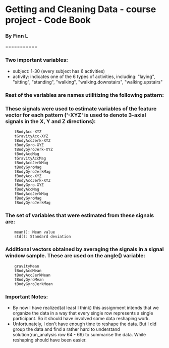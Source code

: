 Getting and Cleaning Data - course project - Code Book
===========
### By Finn L
===========

### Two important variables:
* subject: 1-30 (every subject has 6 activities)
* activity: indicates one of the 6 types of activities, including:
  "laying", "sitting", "standing", "walking", "walking.downstairs",   "walking.upstairs"

### Rest of the variables are names utilitizing the following pattern:
### These signals were used to estimate variables of the feature vector for each pattern ('-XYZ' is used to denote 3-axial signals in the X, Y and Z directions):

        tBodyAcc-XYZ
        tGravityAcc-XYZ
        tBodyAccJerk-XYZ
        tBodyGyro-XYZ
        tBodyGyroJerk-XYZ
        tBodyAccMag
        tGravityAccMag
        tBodyAccJerkMag
        tBodyGyroMag
        tBodyGyroJerkMag
        fBodyAcc-XYZ
        fBodyAccJerk-XYZ
        fBodyGyro-XYZ
        fBodyAccMag
        fBodyAccJerkMag
        fBodyGyroMag
        fBodyGyroJerkMag

### The set of variables that were estimated from these signals are: 

        mean(): Mean value
        std(): Standard deviation
        
### Additional vectors obtained by averaging the signals in a signal window sample. These are used on the angle() variable:
        gravityMean
        tBodyAccMean
        tBodyAccJerkMean
        tBodyGyroMean
        tBodyGyroJerkMean
        
### Important Notes:
* By now I have realized(at least I think) this assignment intends that we organize the data in a way that every single row represents a single participant. So it should have involved some data reshaping work.
* Unfortunately, I don't have enough time to reshape the data. But I did group the data and find a rather hard to understand solution(run_analysis row 64 - 69) to summarise the data. While reshaping should have been easier.